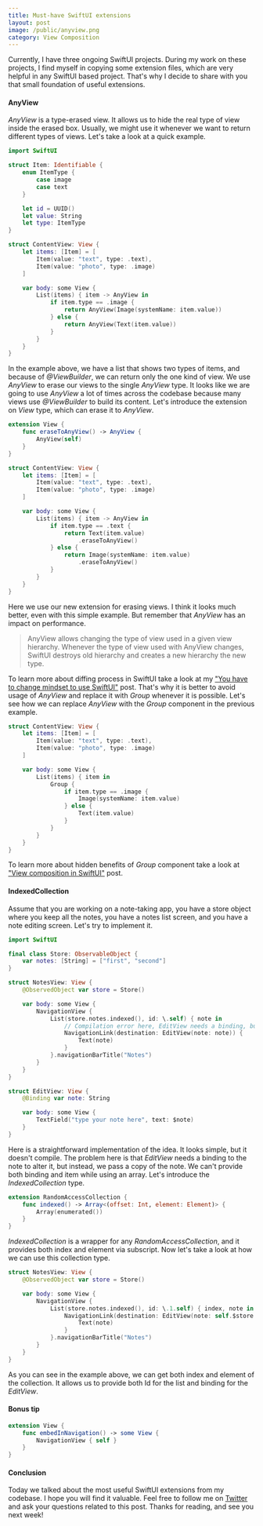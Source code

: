 ```yaml
---
title: Must-have SwiftUI extensions
layout: post
image: /public/anyview.png
category: View Composition
---
```


Currently, I have three ongoing SwiftUI projects. During my work on these projects, I find myself in copying some extension files, which are very helpful in any SwiftUI based project.  That's why I decide to share with you that small foundation of useful extensions.

#### AnyView
*AnyView* is a type-erased view. It allows us to hide the real type of view inside the erased box. Usually, we might use it whenever we want to return different types of views. Let's take a look at a quick example.

```swift
import SwiftUI

struct Item: Identifiable {
    enum ItemType {
        case image
        case text
    }

    let id = UUID()
    let value: String
    let type: ItemType
}

struct ContentView: View {
    let items: [Item] = [
        Item(value: "text", type: .text),
        Item(value: "photo", type: .image)
    ]

    var body: some View {
        List(items) { item -> AnyView in
            if item.type == .image {
                return AnyView(Image(systemName: item.value))
            } else {
                return AnyView(Text(item.value))
            }
        }
    }
}
```

In the example above, we have a list that shows two types of items, and because of *@ViewBuilder*, we can return only the one kind of view. We use *AnyView* to erase our views to the single *AnyView* type. It looks like we are going to use *AnyView* a lot of times across the codebase because many views use *@ViewBuilder* to build its content. Let's introduce the extension on *View* type, which can erase it to *AnyView*.

```swift
extension View {
    func eraseToAnyView() -> AnyView {
        AnyView(self)
    }
}

struct ContentView: View {
    let items: [Item] = [
        Item(value: "text", type: .text),
        Item(value: "photo", type: .image)
    ]

    var body: some View {
        List(items) { item -> AnyView in
            if item.type == .text {
                return Text(item.value)
                    .eraseToAnyView()
            } else {
                return Image(systemName: item.value)
                    .eraseToAnyView()
            }
        }
    }
}
```

Here we use our new extension for erasing views. I think it looks much better, even with this simple example. But remember that *AnyView* has an impact on performance.

>AnyView allows changing the type of view used in a given view hierarchy. Whenever the type of view used with AnyView changes, SwiftUI destroys old hierarchy and creates a new hierarchy the new type.

To learn more about diffing process in SwiftUI take a look at my ["You have to change mindset to use SwiftUI"](/2019/11/19/you-have-to-change-mindset-to-use-swiftui/) post.
That's why it is better to avoid usage of *AnyView* and replace it with *Group* whenever it is possible. Let's see how we can replace *AnyView* with the *Group* component in the previous example.

```swift
struct ContentView: View {
    let items: [Item] = [
        Item(value: "text", type: .text),
        Item(value: "photo", type: .image)
    ]

    var body: some View {
        List(items) { item in
            Group {
                if item.type == .image {
                    Image(systemName: item.value)
                } else {
                    Text(item.value)
                }
            }
        }
    }
}
```

To learn more about hidden benefits of *Group* component take a look at ["View composition in SwiftUI"](/2019/10/30/view-composition-in-swiftui/) post.

#### IndexedCollection
Assume that you are working on a note-taking app, you have a store object where you keep all the notes, you have a notes list screen, and you have a note editing screen. Let's try to implement it.

```swift
import SwiftUI

final class Store: ObservableObject {
    var notes: [String] = ["first", "second"]
}

struct NotesView: View {
    @ObservedObject var store = Store()

    var body: some View {
        NavigationView {
            List(store.notes.indexed(), id: \.self) { note in
                // Compilation error here, EditView needs a binding, but we pass a String
                NavigationLink(destination: EditView(note: note)) {
                    Text(note)
                }
            }.navigationBarTitle("Notes")
        }
    }
}

struct EditView: View {
    @Binding var note: String

    var body: some View {
        TextField("type your note here", text: $note)
    }
}
```

Here is a straightforward implementation of the idea. It looks simple, but it doesn't compile. The problem here is that *EditView* needs a binding to the note to alter it, but instead, we pass a copy of the note. We can't provide both binding and item while using an array. Let's introduce the *IndexedCollection* type.

```swift
extension RandomAccessCollection {
    func indexed() -> Array<(offset: Int, element: Element)> {
        Array(enumerated())
    }
}
```

*IndexedCollection* is a wrapper for any *RandomAccessCollection*, and it provides both index and element via subscript. Now let's take a look at how we can use this collection type.

```swift
struct NotesView: View {
    @ObservedObject var store = Store()

    var body: some View {
        NavigationView {
            List(store.notes.indexed(), id: \.1.self) { index, note in
                NavigationLink(destination: EditView(note: self.$store.notes[index])) {
                    Text(note)
                }
            }.navigationBarTitle("Notes")
        }
    }
}
```

As you can see in the example above, we can get both index and element of the collection. It allows us to provide both Id for the list and binding for the *EditView*.

#### Bonus tip

```swift
extension View {
    func embedInNavigation() -> some View {
        NavigationView { self }
    }
}
```

#### Conclusion
Today we talked about the most useful SwiftUI extensions from my codebase. I hope you will find it valuable. Feel free to follow me on [Twitter](https://twitter.com/mecid) and ask your questions related to this post. Thanks for reading, and see you next week! 